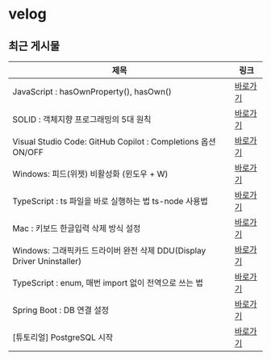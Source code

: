 # velog

## 최근 게시물

| 제목 | 링크 |
| --- | --- |
| JavaScript : hasOwnProperty(), hasOwn() | <a href="https://velog.io/@nuyhes/JavaScript-hasOwnProperty-hasOwn-cqvzors7" target="_blank">바로가기</a> |
| SOLID : 객체지향 프로그래밍의 5대 원칙 | <a href="https://velog.io/@nuyhes/SOLID-%EA%B0%9D%EC%B2%B4%EC%A7%80%ED%96%A5-%ED%94%84%EB%A1%9C%EA%B7%B8%EB%9E%98%EB%B0%8D%EC%9D%98-5%EB%8C%80-%EC%9B%90%EC%B9%99" target="_blank">바로가기</a> |
| Visual Studio Code: GitHub Copilot : Completions 옵션 ON/OFF | <a href="https://velog.io/@nuyhes/Visual-Studio-Code-GitHub-Copilot-Completions-%EC%98%B5%EC%85%98-ONOFF" target="_blank">바로가기</a> |
| Windows: 피드(위젯) 비활성화 (윈도우 + W) | <a href="https://velog.io/@nuyhes/Windows-%ED%94%BC%EB%93%9C%EC%9C%84%EC%A0%AF-%EB%B9%84%ED%99%9C%EC%84%B1%ED%99%94-%EC%9C%88%EB%8F%84%EC%9A%B0-W" target="_blank">바로가기</a> |
| TypeScript : ts 파일을 바로 실행하는 법 ts-node 사용법 | <a href="https://velog.io/@nuyhes/TypeScript-ts-%ED%8C%8C%EC%9D%BC%EC%9D%84-%EB%B0%94%EB%A1%9C-%EC%8B%A4%ED%96%89%ED%95%98%EB%8A%94-%EB%B2%95-ts-node-%EC%82%AC%EC%9A%A9%EB%B2%95" target="_blank">바로가기</a> |
| Mac : 키보드 한글입력 삭제 방식 설정 | <a href="https://velog.io/@nuyhes/Mac-%ED%82%A4%EB%B3%B4%EB%93%9C-%ED%95%9C%EA%B8%80%EC%9E%85%EB%A0%A5-%EC%82%AD%EC%A0%9C-%EB%B0%A9%EC%8B%9D-%EC%84%A4%EC%A0%95" target="_blank">바로가기</a> |
| Windows: 그래픽카드 드라이버 완전 삭제 DDU(Display Driver Uninstaller) | <a href="https://velog.io/@nuyhes/Windows-%EA%B7%B8%EB%9E%98%ED%94%BD%EC%B9%B4%EB%93%9C-%EB%93%9C%EB%9D%BC%EC%9D%B4%EB%B2%84-%EC%99%84%EC%A0%84-%EC%82%AD%EC%A0%9C-DDUDisplay-Driver-Uninstaller" target="_blank">바로가기</a> |
| TypeScript : enum, 매번 import 없이 전역으로 쓰는 법 | <a href="https://velog.io/@nuyhes/TypeScript-enum-%EB%A7%A4%EB%B2%88-import-%EC%97%86%EC%9D%B4-%EC%A0%84%EC%97%AD%EC%9C%BC%EB%A1%9C-%EC%93%B0%EB%8A%94-%EB%B2%95" target="_blank">바로가기</a> |
| Spring Boot : DB 연결 설정 | <a href="https://velog.io/@nuyhes/Spring-Boot-DB-%EC%97%B0%EA%B2%B0-%EC%84%A4%EC%A0%95" target="_blank">바로가기</a> |
| [튜토리얼] PostgreSQL 시작 | <a href="https://velog.io/@nuyhes/%ED%8A%9C%ED%86%A0%EB%A6%AC%EC%96%BC-PostgreSQL-%EC%8B%9C%EC%9E%91-48q4g6r0" target="_blank">바로가기</a> |
